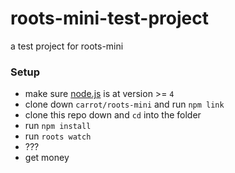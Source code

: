 # roots-mini-test-project

a test project for roots-mini

### Setup

- make sure [node.js](http://nodejs.org) is at version >= `4`
- clone down `carrot/roots-mini` and run `npm link`
- clone this repo down and `cd` into the folder
- run `npm install`
- run `roots watch`
- ???
- get money
